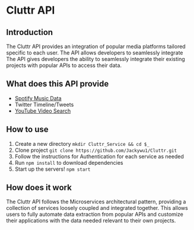 # Cluttr API

## Introduction

The Cluttr API provides an integration of popular media platforms tailored specific to each user. The API allows developers to seamlessly integrate 
The API gives developers the ability to seamlessly integrate their existing projects with popular APIs to access their data. 

## What does this API provide

- [Spotify Music Data](https://github.com/Jackywu1/Cluttr/tree/main/spotify)
- Twitter Timeline/Tweets
- [YouTube Video Search](https://github.com/Jackywu1/Cluttr/tree/main/youtube)

## How to use

1. Create a new directory ```mkdir Cluttr_Service && cd $_```
2. Clone project ```git clone https://github.com/Jackywu1/Cluttr.git```
3. Follow the instructions for Authentication for each service as needed
4. Run ```npm install``` to download dependencies
5. Start up the servers! ```npm start```

## How does it work

The Cluttr API follows the Microservices architectural pattern, providing a collection of services loosely coupled and integrated together. This allows users to fully automate data extraction from popular APIs and customize their applications with the data needed relevant to their own projects. 
